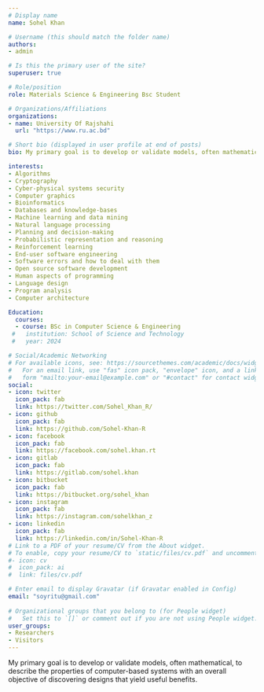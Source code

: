 ```yaml
---
# Display name
name: Sohel Khan

# Username (this should match the folder name)
authors:
- admin

# Is this the primary user of the site?
superuser: true

# Role/position
role: Materials Science & Engineering Bsc Student

# Organizations/Affiliations
organizations:
- name: University Of Rajshahi
  url: "https://www.ru.ac.bd"

# Short bio (displayed in user profile at end of posts)
bio: My primary goal is to develop or validate models, often mathematical, to describe the properties of computer-based systems (processors, programs, computers interacting with people, computers interacting with other computers, etc.) with an overall objective of discovering designs that yield useful benefits (faster, smaller, cheaper, more precise, etc.).

interests:
- Algorithms
- Cryptography
- Cyber-physical systems security
- Computer graphics
- Bioinformatics
- Databases and knowledge-bases
- Machine learning and data mining
- Natural language processing
- Planning and decision-making
- Probabilistic representation and reasoning
- Reinforcement learning
- End-user software engineering
- Software errors and how to deal with them
- Open source software development
- Human aspects of programming
- Language design
- Program analysis
- Computer architecture

Education:
  courses:
  - course: BSc in Computer Science & Engineering
 #   institution: School of Science and Technology
 #   year: 2024

# Social/Academic Networking
# For available icons, see: https://sourcethemes.com/academic/docs/widgets/#icons
#   For an email link, use "fas" icon pack, "envelope" icon, and a link in the
#   form "mailto:your-email@example.com" or "#contact" for contact widget.
social:
- icon: twitter
  icon_pack: fab
  link: https://twitter.com/Sohel_Khan_R/
- icon: github
  icon_pack: fab
  link: https://github.com/Sohel-Khan-R
- icon: facebook
  icon_pack: fab
  link: https://facebook.com/sohel.khan.rt
- icon: gitlab
  icon_pack: fab
  link: https://gitlab.com/sohel.khan
- icon: bitbucket
  icon_pack: fab
  link: https://bitbucket.org/sohel_khan
- icon: instagram
  icon_pack: fab
  link: https://instagram.com/sohelkhan_z
- icon: linkedin
  icon_pack: fab
  link: https://linkedin.com/in/Sohel-Khan-R
# Link to a PDF of your resume/CV from the About widget.
# To enable, copy your resume/CV to `static/files/cv.pdf` and uncomment the lines below.  
#- icon: cv
#  icon_pack: ai
#  link: files/cv.pdf

# Enter email to display Gravatar (if Gravatar enabled in Config)
email: "soyritu@gmail.com"
  
# Organizational groups that you belong to (for People widget)
#   Set this to `[]` or comment out if you are not using People widget.  
user_groups:
- Researchers
- Visitors
---
```


My primary goal  is to develop or validate models, often mathematical, to describe the properties of computer-based systems  with an overall objective of discovering designs that yield useful benefits.


